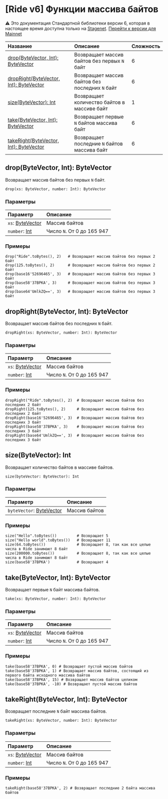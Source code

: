 # [Ride v6] Функции массива байтов

:warning: Это документация Стандартной библиотеки версии 6, которая в настоящее время доступна только на [Stagenet](/ru/blockchain/blockchain-network/). [Перейти к версии для Mainnet](/ru/ride/functions/built-in-functions/byte-array-functions)

| Название | Описание | Сложность |
| :--- | :--- | :--- |
| [drop(ByteVector, Int): ByteVector](#drop) | Возвращает массив байтов без первых `N` байт | 6 |
| [dropRight(ByteVector, Int): ByteVector](#dropright) | Возвращает массив байтов без последних `N` байт | 6 |
| [size(ByteVector): Int](#size) | Возвращает количество байтов в массиве байт | 1 |
| [take(ByteVector, Int): ByteVector](#take) | Возвращает первые `N` байтов массива байт | 6 |
| [takeRight(ByteVector, Int): ByteVector](#takeright) | Возвращает последние `N` байтов массива байт | 6 |

## drop(ByteVector, Int): ByteVector <a id="drop"></a>

Возвращает массив байтов без первых `N` байт.

``` ride
drop(xs: ByteVector, number: Int): ByteVector
```

### Параметры

| Параметр | Описание |
| :--- | :--- |
| `xs`: [ByteVector](/ru/ride/data-types/byte-vector) | Массив байтов |
| `number`: [Int](/ru/ride/data-types/int) | Число `N`. От 0 до 165&nbsp;947 |

### Примеры

``` ride
drop("Ride".toBytes(), 2)   # Возвращает массив байтов без первых 2 байт
drop(125.toBytes(), 2)      # Возвращает массив байтов без первых 2 байт
drop(base16'52696465', 3)   # Возвращает массив байтов без первых 3 байт
drop(base58'37BPKA', 3)     # Возвращает массив байтов без первых 3 байт
drop(base64'UmlkZQ==', 3)   # Возвращает массив байтов без первых 3 байт
```

## dropRight(ByteVector, Int): ByteVector <a id="dropright"></a>

Возвращает массив байтов без последних `N` байт.

``` ride
dropRight(xs: ByteVector, number: Int): ByteVector
```

### Параметры

| Параметр | Описание |
| :--- | :--- |
| `xs`: [ByteVector](/ru/ride/data-types/byte-vector) | Массив байтов |
| `number`: [Int](/ru/ride/data-types/int) | Число `N`. От 0 до 165&nbsp;947 |

### Примеры

``` ride
dropRight("Ride".toBytes(), 2)  # Возвращает массив байтов без последних 2 байт
dropRight(125.toBytes(), 2)     # Возвращает массив байтов без последних 2 байт
dropRight(base16'52696465', 3)  # Возвращает массив байтов без последних 3 байт
dropRight(base58'37BPKA', 3)    # Возвращает массив байтов без последних 3 байт
dropRight(base64'UmlkZQ==', 3)  # Возвращает массив байтов без последних 3 байт
```

## size(ByteVector): Int <a id="size"></a>

Возвращает количество байтов в массиве байтов.

``` ride
size(byteVector: ByteVector): Int
```

### Параметры

| Параметр | Описание |
| :--- | :--- |
| `byteVector`: [ByteVector](/ru/ride/data-types/byte-vector) | Массив байтов |

### Примеры

``` ride
size("Hello".toBytes())         # Возвращает 5
size("Hello world".toBytes())   # Возвращает 11
size(64.toBytes())              # Возвращает 8, так как все целые числа в Ride занимают 8 байт
size(200000.toBytes())          # Возвращает 8, так как все целые числа в Ride занимают 8 байт
size(base58'37BPKA')            # Возвращает 4
```

## take(ByteVector, Int): ByteVector <a id="take"></a>

Возвращает первые `N` байт массива байтов.

``` ride
take(xs: ByteVector, number: Int): ByteVector
```

### Параметры

| Параметр | Описание |
| :--- | :--- |
| `xs`: [ByteVector](/ru/ride/data-types/byte-vector) | Массив байтов |
| `number`: [Int](/ru/ride/data-types/int) | Число `N`. От 0 до 165&nbsp;947 |

### Примеры

``` ride
take(base58'37BPKA', 0) # Возвращает пустой массив байтов
take(base58'37BPKA', 1) # Возвращает массив байтов, состоящий из первого байта исходного массива байтов
take(base58'37BPKA', 15) # Возвращает массив байтов целиком
take(base58'37BPKA', -10) # Возвращает пустой массив байтов
```

## takeRight(ByteVector, Int): ByteVector <a id="takeright"></a>

Возвращает последние `N` байт массива байтов.

``` ride
takeRight(xs: ByteVector, number: Int): ByteVector
```

### Параметры

| Параметр | Описание |
| :--- | :--- |
| `xs`: [ByteVector](/ru/ride/data-types/byte-vector) | Массив байтов |
| `number`: [Int](/ru/ride/data-types/int) | Число `N`. От 0 до 165&nbsp;947 |

### Примеры

``` ride
takeRight(base58'37BPKA', 2) # Возвращает последние 2 байта массива байтов
```
